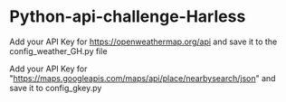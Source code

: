 # Python-api-challenge-Harless
Add your API Key for https://openweathermap.org/api and save it to the config_weather_GH.py file


Add your API Key for "https://maps.googleapis.com/maps/api/place/nearbysearch/json" and save it to config_gkey.py

